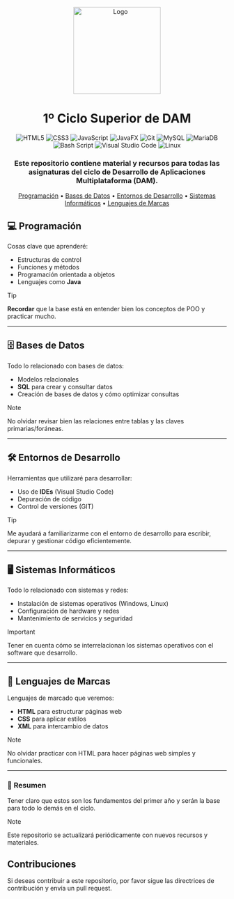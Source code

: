 <p align="center">
  <img src="https://github.com/user-attachments/assets/0b3f4191-97a0-4bf0-aac1-76b72aab9a13" alt="Logo" width="200">
</p>

<h1 align="center"> 1º Ciclo Superior de DAM </h1>
<div align="center">
  
  ![HTML5](https://img.shields.io/badge/HTML5%20-%23E34F26.svg?style=for-the-badge&logo=html5&logoColor=white)
  ![CSS3](https://img.shields.io/badge/CSS%20-%231572B6.svg?style=for-the-badge&logo=css3&logoColor=white)
  ![JavaScript](https://img.shields.io/badge/JavaScript%20-%23F7DF1E.svg?style=for-the-badge&logo=javascript&logoColor=black)
  ![JavaFX](https://img.shields.io/badge/java-%23FF0000.svg?style=for-the-badge&logo=javafx&logoColor=white)
  ![Git](https://img.shields.io/badge/git-%23F05033.svg?style=for-the-badge&logo=git&logoColor=white)
  ![MySQL](https://img.shields.io/badge/mysql-4479A1.svg?style=for-the-badge&logo=mysql&logoColor=white)
  ![MariaDB](https://img.shields.io/badge/MariaDB-003545?style=for-the-badge&logo=mariadb&logoColor=white)
  ![Bash Script](https://img.shields.io/badge/bash-%23121011.svg?style=for-the-badge&logo=gnu-bash&logoColor=white)
  ![Visual Studio Code](https://img.shields.io/badge/Visual%20Studio%20Code-0078d7.svg?style=for-the-badge&logo=visual-studio-code&logoColor=white)
  ![Linux](https://img.shields.io/badge/Linux-FCC624?style=for-the-badge&logo=linux&logoColor=black)

</div>


<h3 align="center"> Este repositorio contiene material y recursos para todas las asignaturas del ciclo de Desarrollo de Aplicaciones Multiplataforma (DAM). </h3>

<p align="center">
  <a href="#-programación">Programación</a> • 
  <a href="#-bases-de-datos">Bases de Datos</a> • 
  <a href="#-entornos-de-desarrollo">Entornos de Desarrollo</a> • 
  <a href="#-sistemas-informáticos">Sistemas Informáticos</a> • 
  <a href="#-lenguajes-de-marcas">Lenguajes de Marcas</a>
</p>

## 💻 **Programación**
Cosas clave que aprenderé:
- Estructuras de control
- Funciones y métodos
- Programación orientada a objetos
- Lenguajes como **Java**

> [!TIP]  
> **Recordar** que la base está en entender bien los conceptos de POO y practicar mucho.

---

## 🗄️ **Bases de Datos**
Todo lo relacionado con bases de datos:
- Modelos relacionales
- **SQL** para crear y consultar datos
- Creación de bases de datos y cómo optimizar consultas

> [!NOTE]  
> No olvidar revisar bien las relaciones entre tablas y las claves primarias/foráneas.

---

## 🛠️ **Entornos de Desarrollo**
Herramientas que utilizaré para desarrollar:
- Uso de **IDEs** (Visual Studio Code)
- Depuración de código
- Control de versiones (GIT)

> [!TIP]  
> Me ayudará a familiarizarme con el entorno de desarrollo para escribir, depurar y gestionar código eficientemente.

---

## 🖥️ **Sistemas Informáticos**
Todo lo relacionado con sistemas y redes:
- Instalación de sistemas operativos (Windows, Linux)
- Configuración de hardware y redes
- Mantenimiento de servicios y seguridad

> [!IMPORTANT]  
> Tener en cuenta cómo se interrelacionan los sistemas operativos con el software que desarrollo.

---

## 📝 **Lenguajes de Marcas**
Lenguajes de marcado que veremos:
- **HTML** para estructurar páginas web
- **CSS** para aplicar estilos
- **XML** para intercambio de datos

> [!NOTE]  
> No olvidar practicar con HTML para hacer páginas web simples y funcionales.

---

### 🚀 **Resumen**
Tener claro que estos son los fundamentos del primer año y serán la base para todo lo demás en el ciclo.

>[!NOTE]
> Este repositorio se actualizará periódicamente con nuevos recursos y materiales.

## Contribuciones
Si deseas contribuir a este repositorio, por favor sigue las directrices de contribución y envía un pull request.
